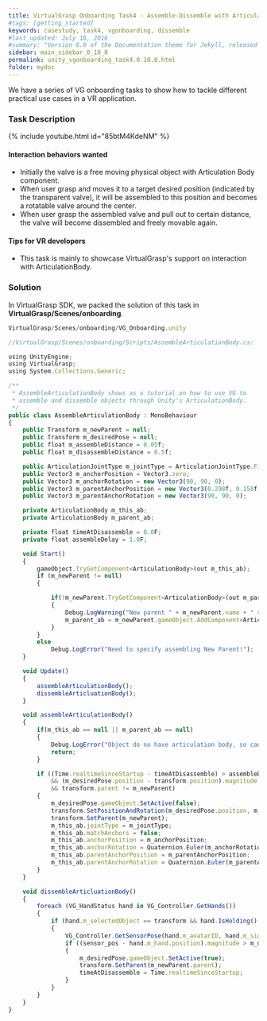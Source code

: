 ```yaml
---
title: VirtualGrasp Onboarding Task4 - Assemble-Dissemble with Articulation Body
#tags: [getting_started]
keywords: casestudy, task4, vgonboarding, dissemble
#last_updated: July 16, 2016
#summary: "Version 6.0 of the Documentation theme for Jekyll, released July 4, 2016, implements relative links so you can view the files offline or on any server without configuring urls and baseurls. Additionally, you can store pages in subdirectories. Templates for alerts and images are available."
sidebar: main_sidebar_0_10_0
permalink: unity_vgonboarding_task4.0.10.0.html
folder: mydoc
---
```


We have a series of VG onboarding tasks to show how to tackle different practical use cases in a VR application.

### Task Description

{% include youtube.html id="85btM4KdeNM" %}

#### Interaction behaviors wanted

* Initially the valve is a free moving physical object with Articulation Body component.
* When user grasp and moves it to a target desired position (indicated by the transparent valve), it will be assembled to this position and becomes a rotatable valve around the center.
* When user grasp the assembled valve and pull out to certain distance, the valve will become dissembled and freely movable again. 

#### Tips for VR developers

* This task is mainly to showcase VirtualGrasp's support on interaction with ArticulationBody. 

### Solution

In VirtualGrasp SDK, we packed the solution of this task in **VirtualGrasp/Scenes/onboarding**.

```js
VirtualGrasp/Scenes/onboarding/VG_Onboarding.unity
````

```js
//VirtualGrasp/Scenes/onboarding/Scripts/AssembleArticulationBody.cs:

using UnityEngine;
using VirtualGrasp;
using System.Collections.Generic;

/** 
 * AssembleArticulationBody shows as a tutorial on how to use VG to
 * assemble and dissemble objects through Unity's ArticulationBody.
 */
public class AssembleArticulationBody : MonoBehaviour
{
    public Transform m_newParent = null;
    public Transform m_desiredPose = null;
    public float m_assembleDistance = 0.05f;
    public float m_disassembleDistance = 0.5f;

    public ArticulationJointType m_jointType = ArticulationJointType.FixedJoint;
    public Vector3 m_anchorPosition = Vector3.zero;
    public Vector3 m_anchorRotation = new Vector3(90, 90, 0);
    public Vector3 m_parentAnchorPosition = new Vector3(0.298f, 0.158f, 0.268f);
    public Vector3 m_parentAnchorRotation = new Vector3(90, 90, 0);

    private ArticulationBody m_this_ab;
    private ArticulationBody m_parent_ab;

    private float timeAtDisassemble = 0.0F;
    private float assembleDelay = 1.0F;

    void Start()
    {
        gameObject.TryGetComponent<ArticulationBody>(out m_this_ab);
        if (m_newParent != null)
        {

            if(!m_newParent.TryGetComponent<ArticulationBody>(out m_parent_ab))
            {
                Debug.LogWarning("New parent " + m_newParent.name + " should have Articulation Body component, will add one in script");
                m_parent_ab = m_newParent.gameObject.AddComponent<ArticulationBody>();
            }
        }
        else
            Debug.LogError("Need to specify assembling New Parent!");
    }

    void Update()
    {
        assembleArticulationBody();
        dissembleArticluationBody();
    }

    void assembleArticulationBody()
    {
        if(m_this_ab == null || m_parent_ab == null)
        {
            Debug.LogError("Object do no have articulation body, so can't do articulation body based assembling!");
            return;
        }

        if ((Time.realtimeSinceStartup - timeAtDisassemble) > assembleDelay
            && (m_desiredPose.position - transform.position).magnitude < m_assembleDistance
            && transform.parent != m_newParent)
        {
            m_desiredPose.gameObject.SetActive(false);
            transform.SetPositionAndRotation(m_desiredPose.position, m_desiredPose.rotation);
            transform.SetParent(m_newParent);
            m_this_ab.jointType = m_jointType;
            m_this_ab.matchAnchors = false;
            m_this_ab.anchorPosition = m_anchorPosition;
            m_this_ab.anchorRotation = Quaternion.Euler(m_anchorRotation);
            m_this_ab.parentAnchorPosition = m_parentAnchorPosition;
            m_this_ab.parentAnchorRotation = Quaternion.Euler(m_parentAnchorRotation);
        }
    }

    void dissembleArticluationBody()
    {
        foreach (VG_HandStatus hand in VG_Controller.GetHands())
        {
            if (hand.m_selectedObject == transform && hand.IsHolding() && transform.parent == m_newParent)
            {
                VG_Controller.GetSensorPose(hand.m_avatarID, hand.m_side, out Vector3 sensor_pos, out Quaternion sensor_rot);
                if ((sensor_pos - hand.m_hand.position).magnitude > m_disassembleDistance ) 
                {
                    m_desiredPose.gameObject.SetActive(true);
                    transform.SetParent(m_newParent.parent);
                    timeAtDisassemble = Time.realtimeSinceStartup;
                }
            }
        }
    }
}


````


